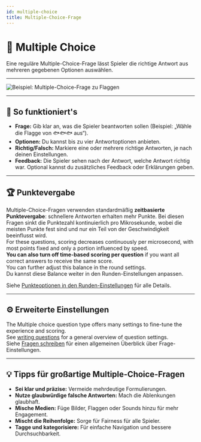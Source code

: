 ```yaml
---
id: multiple-choice
title: Multiple-Choice-Frage
---
```


# 🔢 Multiple Choice

Eine reguläre Multiple-Choice-Frage lässt Spieler die richtige Antwort aus mehreren gegebenen Optionen auswählen.

---

![Beispiel: Multiple-Choice-Frage zu Flaggen](/images/question-modes/multiple-choice/multiple-choice-wales.png)

---

## 📝 So funktioniert's

- **Frage:** Gib klar an, was die Spieler beantworten sollen (Beispiel: „Wähle die Flagge von 🐟🐟🐟 aus“).
- **Optionen:** Du kannst bis zu vier Antwortoptionen anbieten.
- **Richtig/Falsch:** Markiere eine oder mehrere richtige Antworten, je nach deinen Einstellungen.
- **Feedback:** Die Spieler sehen nach der Antwort, welche Antwort richtig war. Optional kannst du zusätzliches Feedback oder Erklärungen geben.

---

## 🏆 Punktevergabe

Multiple-Choice-Fragen verwenden standardmäßig **zeitbasierte Punktevergabe**: schnellere Antworten erhalten mehr Punkte. Bei diesen Fragen sinkt die Punktezahl kontinuierlich pro Mikrosekunde, wobei die meisten Punkte fest sind und nur ein Teil von der Geschwindigkeit beeinflusst wird.\
For these questions, scoring decreases continuously per microsecond, with most points fixed and only a portion influenced by speed.\
**You can also turn off time-based scoring per question** if you want all correct answers to receive the same score.\
You can further adjust this balance in the round settings.\
Du kannst diese Balance weiter in den Runden-Einstellungen anpassen.

Siehe [Punkteoptionen in den Runden-Einstellungen](../editor/008-round-options.md#-scoring-options) für alle Details.

---

## ⚙️ Erweiterte Einstellungen

The Multiple choice question type offers many settings to fine-tune the experience and scoring.\
See [writing questions](../editor/005-writing-questions.md) for a general overview of question settings.\
Siehe [Fragen schreiben](../editor/005-writing-questions.md) für einen allgemeinen Überblick über Frage-Einstellungen.

---

## 💡 Tipps für großartige Multiple-Choice-Fragen

- **Sei klar und präzise:** Vermeide mehrdeutige Formulierungen.
- **Nutze glaubwürdige falsche Antworten:** Mach die Ablenkungen glaubhaft.
- **Mische Medien:** Füge Bilder, Flaggen oder Sounds hinzu für mehr Engagement.
- **Mischt die Reihenfolge:** Sorge für Fairness für alle Spieler.
- **Tagge und kategorisiere:** Für einfache Navigation und bessere Durchsuchbarkeit.
